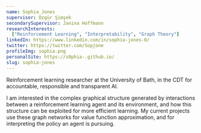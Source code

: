 ```yaml
---
name: Sophia Jones
supervisor: Özgür Şimşek
secondarySupervisor: Janina Hoffmann
researchInterests:
  ["Reinforcement Learning", "Interpretability", "Graph Theory"]
linkedIn: https://www.linkedin.com/in/sophia-jones-0/
twitter: https://twitter.com/Sopjone
profileImg: sophia.png
personalSite: https://s0phia-.github.io/
slug: sophia-jones
---
```


Reinforcement learning researcher at the University of Bath, in the CDT for accountable, responsible and transparent AI.

I am interested in the complex graphical structure generated by interactions between a reinforcement learning agent and its environment, and how this structure can be exploited for more efficient learning. My current projects use these graph networks for value function approximation, and for interpreting the policy an agent is pursuing.
